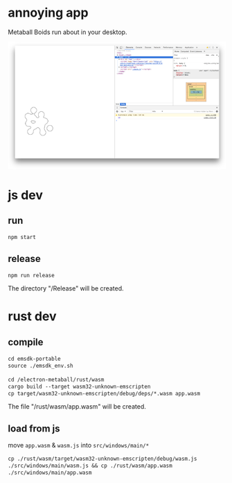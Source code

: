 # annoying app

Metaball Boids run about in your desktop.

![img](https://github.com/tanishi109/metaball-app/blob/master/readmeAssets/screenshot.png?raw=true)

# js dev

## run

```
npm start
```

## release

```
npm run release
```

The directory "/Release" will be created.

# rust dev

## compile

```
cd emsdk-portable
source ./emsdk_env.sh

cd /electron-metaball/rust/wasm
cargo build --target wasm32-unknown-emscripten
cp target/wasm32-unknown-emscripten/debug/deps/*.wasm app.wasm
```

The file "/rust/wasm/app.wasm" will be created.

## load from js

move `app.wasm` & `wasm.js` into `src/windows/main/*`
```
cp ./rust/wasm/target/wasm32-unknown-emscripten/debug/wasm.js ./src/windows/main/wasm.js && cp ./rust/wasm/app.wasm ./src/windows/main/app.wasm
```
